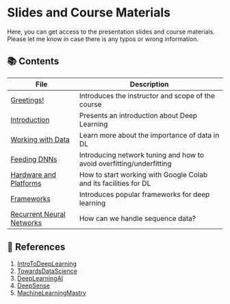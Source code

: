 # Slides and Course Materials

Here, you can get access to the presentation slides and course materials. Please let me know in case there is any typos or wrong information.

## 📚 Contents

| File | Description |
| ------------ | ------------ |
| [Greetings!](https://github.com/alitourani/deep-learning-from-scratch/blob/main/Slides/0-Greetings.pdf "Greetings!") | Introduces the instructor and scope of the course |
| [Introduction](https://github.com/alitourani/deep-learning-from-scratch/blob/main/Slides/1-Basics.pdf "Introduction") | Presents an introduction about Deep Learning |
| [Working with Data](https://github.com/alitourani/deep-learning-from-scratch/blob/main/Slides/2-Working%20with%20Data.pdf "Introduction") | Learn more about the importance of data in DL |
| [Feeding DNNs](https://github.com/alitourani/deep-learning-from-scratch/blob/main/Slides/3-Feeding%20DNNs.pdf "Feeding DNNs") | Introducing network tuning and how to avoid overfitting/underfitting |
| [Hardware and Platforms](https://github.com/alitourani/deep-learning-from-scratch/blob/main/Slides/4-Hardware%20and%20Platforms.pdf "Hardware and Platforms") | How to start working with Google Colab and its facilities for DL |
| [Frameworks](https://github.com/alitourani/deep-learning-from-scratch/blob/main/Slides/5-Frameworks.pdf "Frameworks") | Introduces popular frameworks for deep learning |
| [Recurrent Neural Networks](https://github.com/alitourani/deep-learning-from-scratch/blob/main/Slides/5-Frameworks.pdf "Recurrent Neural Networks") | How can we handle sequence data? |



## 🔗 References

1. [IntroToDeepLearning](http://www.IntroToDeepLearning.com "IntroToDeepLearning website")
2. [TowardsDataScience](https://www.towardsdatascience.com "TowardsDataScience")
3. [DeepLearningAI](https://www.deeplearning.ai/ "DeepLearningAI")
4. [DeepSense](https://www.deepsense.ai/ "DeepSense")
5. [MachineLearningMastry](https://machinelearningmastery.com/ "MachineLearningMastry")
